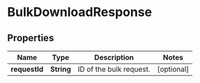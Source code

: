 

# BulkDownloadResponse

## Properties

Name | Type | Description | Notes
------------ | ------------- | ------------- | -------------
**requestId** | **String** | ID of the bulk request. |  [optional]




